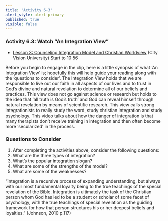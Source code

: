 ```yaml
---
title: 'Activity 6-3'
alert_style: alert-primary
published: true
visible: false
---
```


### Activity 6.3: Watch “An Integration View”
<!--
**“An Integration View”**
Here is a short summary of what 'An Integration View' is; hopefully this will help guide your reading, along with the 'questions to consider'.

According to the Integration View, we are responsible for living out our faith in every aspect of our lives. We are responsible for relying on God's divine and natural revelations for all of our beliefs and practices. This view does not oppose science or research, but holds that God can reveal himself through natural revelation through scientific research. This very brief description will be expanded upon in the reading.

### Questions to consider
After viewing the reading, consider the following questions and use the tool to save your notes. It is important to note that closing this active browser will not save your responses, so you will need to save/download your document before closing it.

[h5p id="503"]

“Integration is a recursive process of expanding understanding, but always with our most fundamental loyalty being to the true teachings of the special revelation of the Bible. Integration is ultimately the task of the Christian person whom God has led to be a student or scholar of some facet of psychology, with the true teachings of special revelation as the guiding framework for how that person structures his or her deepest beliefs and loyalties.” p.117
-->
- [Lesson 3: Counseling Integration Model and Christian Worldview](https://www.youtube.com/watch?v=4Xj9FezdpXY) (City Vision University)
Start to 10:56

Before you begin to engage in the clip, here is a little synopsis of what ‘An Integration View’ is; hopefully this will help guide your reading along with the ‘questions to consider’.
The Integration View holds that we are responsible to live out our faith in all aspects of our lives and to trust in God’s divine and natural revelation to determine all of our beliefs and practices. This view does not go against science or research but holds to the idea that ‘all truth is God’s truth’ and God can reveal himself through natural revelation by means of scientific research.
This view calls strong integrationists to really study the word, study christian integration and study psychology. This video talks about how the danger of integration is that many therapists don’t receive training in integration and then often become more ‘secularized’ in the process.

### Questions to Consider

1. After completing the activities above, consider the following questions:
2. What are the three types of integration?
3. What’s the popular integration slogan?
4. What are some of the strengths of the model?
5. What are some of the weaknesses?

“Integration is a recursive process of expanding understanding, but always with our most fundamental loyalty being to the true teachings of the special revelation of the Bible. Integration is ultimately the task of the Christian person whom God has led to be a student or scholar of some facet of psychology, with the true teachings of special revelation as the guiding framework for how that person structures his or her deepest beliefs and loyalties.” (Johnson, 2010 p.117)
